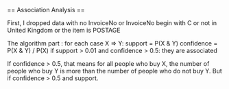 == Association Analysis ==

First, I dropped data with no InvoiceNo or InvoiceNo begin with C or not in United Kingdom or the item is POSTAGE

The algorithm part :
	for each case X ⇒ Y:
		support = P(X & Y)
		confidence = P(X & Y) / P(X)
		if support > 0.01 and confidence > 0.5:
			they are associated
		
If confidence > 0.5, that means for all people who buy X, the number of people who buy Y is more than the number of people who do not buy Y. But if confidence > 0.5 and support.